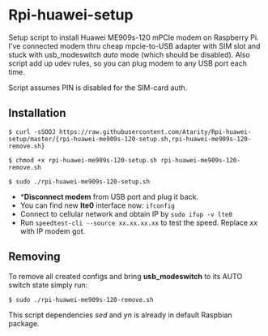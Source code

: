 # Rpi-huawei-setup
Setup script to install Huawei ME909s-120 mPCIe modem on Raspberry Pi. I've connected modem thru cheap mpcie-to-USB adapter with SIM slot and stuck with usb_modeswitch *auto* mode (which should be disabled). Also script add up udev rules, so you can plug modem to any USB port each time.

Script assumes PIN is disabled for the SIM-card auth.

## Installation
```
$ curl -sSOOJ https://raw.githubusercontent.com/Atarity/Rpi-huawei-setup/master/{rpi-huawei-me909s-120-setup.sh,rpi-huawei-me909s-120-remove.sh}

$ chmod +x rpi-huawei-me909s-120-setup.sh rpi-huawei-me909s-120-remove.sh

$ sudo ./rpi-huawei-me909s-120-setup.sh
```
- ***Disconnect modem** from USB port and plug it back.
- You can find new **lte0** interface now: ```ifconfig```
- Connect to cellular network and obtain IP by ```sudo ifup -v lte0```
- Run ```speedtest-cli --source xx.xx.xx.xx``` to test the speed. Replace *xx* with IP modem got.

## Removing
To remove all created configs and bring **usb_modeswitch** to its AUTO switch state simply run:
```
$ sudo ./rpi-huawei-me909s-120-remove.sh
```

This script dependencies *sed* and *yn* is already in default Raspbian package.